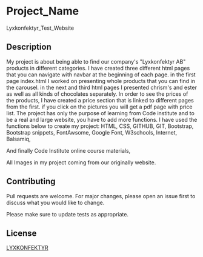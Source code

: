 # Project_Name

Lyxkonfektyr_Test_Website

## Description

My project is about being able to find our company's "Lyxkonfektyr AB" products in different categories.
I have created three different html pages that you can navigate with navbar at the beginning of each page.
in the first page index.html I worked on presenting whole products that you can find in the carousel. in the next and third html pages I presented chrism's and ester as well as all kinds of chocolates separately. In order to see the prices of the products, I have created a price section that is linked to different pages from the first. if you click on the pictures you will get a pdf page with price list.
The project has only the purpose of learning from Code institute and to be a real and large website, you have to add more functions.
I have used the functions below to create my project:
HTML,
CSS,
GITHUB,
GIT,
Bootstrap,
Bootstrap snippets,
FontAwsome,
Google Font,
W3schools,
Internet,
Balsamiq,

And finally Code Institute online course materials,
 


All Images in my project coming from our originally website. 


## Contributing
Pull requests are welcome. For major changes, please open an issue first to discuss what you would like to change.

Please make sure to update tests as appropriate.

## License
[LYXKONFEKTYR](https://www.lyxkonfektyr.se)